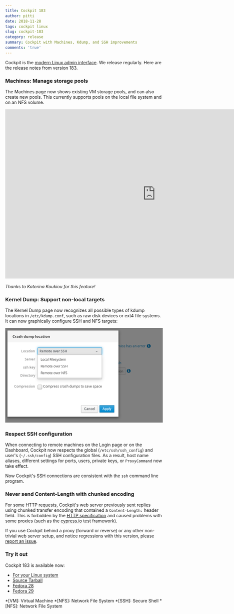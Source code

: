```yaml
---
title: Cockpit 183
author: pitti
date: 2018-11-28
tags: cockpit linux
slug: cockpit-183
category: release
summary: Cockpit with Machines, Kdump, and SSH improvements
comments: 'true'
---
```


Cockpit is the [modern Linux admin interface](https://cockpit-project.org/). We
release regularly.  Here are the release notes from version 183.

### Machines: Manage storage pools

The Machines page now shows existing VM storage pools, and can also create new
pools.  This currently supports pools on the local file system and on an NFS
volume.

<iframe width="960" height="540" src="https://www.youtube.com/embed/7Lhw3coi1qE?rel=0" frameborder="0" allowfullscreen></iframe>

_Thanks to Katerina Koukiou for this feature!_

### Kernel Dump: Support non-local targets

The Kernel Dump page now recognizes all possible types of kdump locations in
`/etc/kdump.conf`, such as raw disk devices or ext4 file systems. It can now
graphically configure SSH and NFS targets:

![kdump remote locations](/images/kdump-remote-locations.png)

### Respect SSH configuration

When connecting to remote machines on the Login page or on the Dashboard,
Cockpit now respects the global (`/etc/ssh/ssh_config`) and user's
(`~/.ssh/config`) SSH configuration files. As a result, host name aliases,
different settings for ports, users, private keys, or `ProxyCommand` now take
effect.

Now Cockpit's SSH connections are consistent with the `ssh` command line
program.

### Never send Content-Length with chunked encoding

For some HTTP requests, Cockpit's web server previously sent replies using
chunked transfer encoding that contained a `Content-Length:` header field. This
is forbidden by the [HTTP specification](https://www.w3.org/Protocols/rfc2616/rfc2616-sec4.html#sec4.4)
and caused problems with some proxies (such as the [cypress.io](https://www.cypress.io/) test framework).

If you use Cockpit behind a proxy (forward or reverse) or any other non-trivial
web server setup, and notice regressions with this version, please
[report an issue](https://github.com/cockpit-project/cockpit/issues/new).

### Try it out

Cockpit 183 is available now:

 * [For your Linux system](https://cockpit-project.org/running.html)
 * [Source Tarball](https://github.com/cockpit-project/cockpit/releases/tag/183)
 * [Fedora 28](https://bodhi.fedoraproject.org/updates/cockpit-183-1.fc28)
 * [Fedora 29](https://bodhi.fedoraproject.org/updates/cockpit-183-1.fc29)

*[VM]: Virtual Machine
*[NFS]: Network File System
*[SSH]: Secure Shell
*[NFS]: Network File System
